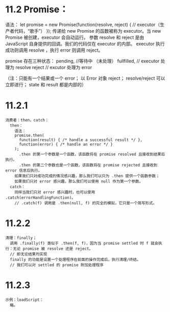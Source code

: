 # 11.2 Promise：
  语法： 
    let promise = new Promise(function(resolve, reject) {
      // executor（生产者代码，“歌手”）
    });
      传递给 new Promise 的函数被称为 executor。当 new Promise 被创建，executor 会自动运行。
      参数 resolve 和 reject 是由 JavaScript 自身提供的回调。我们的代码仅在 executor 的内部。
  executor 执行成功则调用 resolve ，执行 error 则调用 reject。

  promise 存在三种状态：
    pending, //等待中 （未处理）
    fullfilled, // executor 处理为 resolve
    reject // excutor 处理为 error
  
  （注：只能有一个结果或一个 error；
    以 Error 对象 reject；
      resolve/reject 可以立即进行；
        state 和 result 都是内部的）
  # 11.2.1
    消费者：then，catch：
      then：
        语法：
        promise.then(
          function(result) { /* handle a successful result */ },
          function(error) { /* handle an error */ }
        );
          .then 的第一个参数是一个函数，该函数将在 promise resolved 且接收到结果后执行。
          .then 的第二个参数也是一个函数，该函数将在 promise rejected 且接收到 error 信息后执行。
        如果我们只对成功完成的情况感兴趣，那么我们可以只为 .then 提供一个函数参数；
        如果我们只对 error 感兴趣，那么我们可以使用 null 作为第一个参数。
      catch：
        同样当我们只对 error 感兴趣时，也可以使用 .catch(errorHandlingFunction)。
        // .catch(f) 调用是 .then(null, f) 的完全的模拟，它只是一个简写形式。
  # 11.2.2
    清理：finally；
      调用 .finally(f) 类似于 .then(f, f)，因为当 promise settled 时 f 就会执行：无论 promise 被 resolve 还是 reject。
      // 即无论结果均实现
      finally 的功能是设置一个处理程序在前面的操作完成后，执行清理/终结。
      // 我们可以对 settled 的 promise 附加处理程序
  # 11.2.3
    示例：loadScript：
      略。

